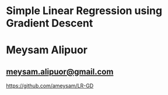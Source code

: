 # Simple Linear Regression using Gradient Descent

# Meysam Alipuor
## meysam.alipuor@gmail.com
https://github.com/ameysam/LR-GD